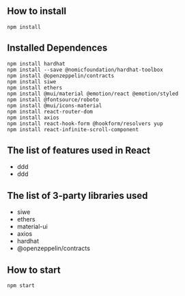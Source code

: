 ## How to install

```
npm install
```

## Installed Dependences

```
npm install hardhat
npm install --save @nomicfoundation/hardhat-toolbox
npm install @openzeppelin/contracts
npm install siwe
npm install ethers
npm install @mui/material @emotion/react @emotion/styled
npm install @fontsource/roboto
npm install @mui/icons-material
npm install react-router-dom
npm install axios
npm install react-hook-form @hookform/resolvers yup
npm install react-infinite-scroll-component
```

## The list of features used in React

- ddd
- ddd

## The list of 3-party libraries used

- siwe
- ethers
- material-ui
- axios
- hardhat
- @openzeppelin/contracts

## How to start

```
npm start
```
